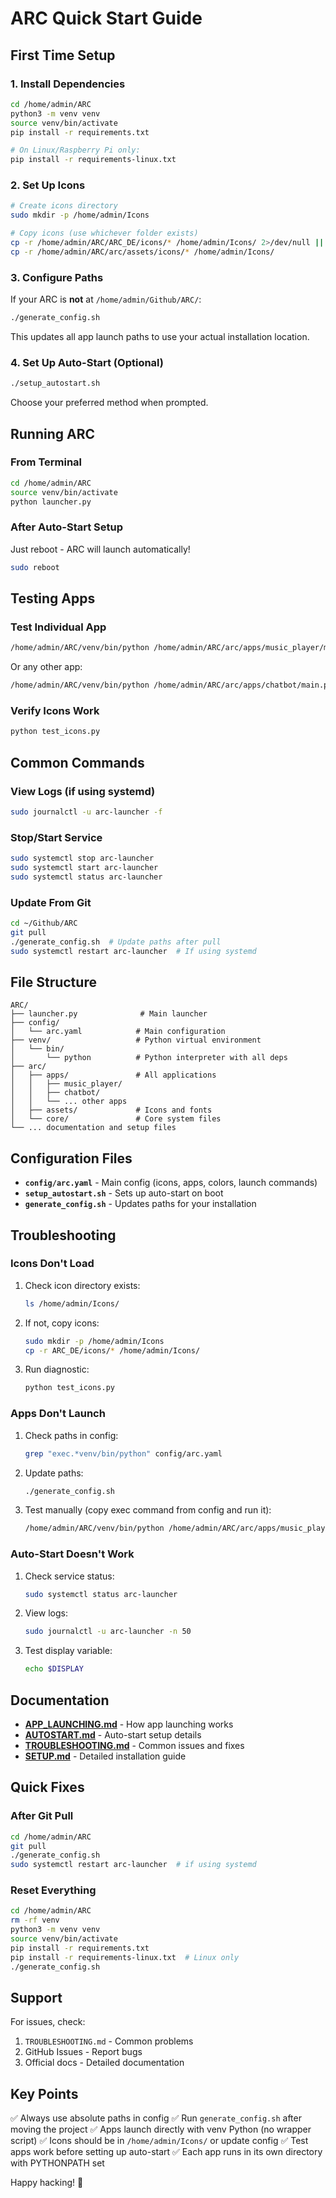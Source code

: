 # ARC Quick Start Guide

## First Time Setup

### 1. Install Dependencies

```bash
cd /home/admin/ARC
python3 -m venv venv
source venv/bin/activate
pip install -r requirements.txt

# On Linux/Raspberry Pi only:
pip install -r requirements-linux.txt
```

### 2. Set Up Icons

```bash
# Create icons directory
sudo mkdir -p /home/admin/Icons

# Copy icons (use whichever folder exists)
cp -r /home/admin/ARC/ARC_DE/icons/* /home/admin/Icons/ 2>/dev/null || \
cp -r /home/admin/ARC/arc/assets/icons/* /home/admin/Icons/
```

### 3. Configure Paths

If your ARC is **not** at `/home/admin/Github/ARC/`:

```bash
./generate_config.sh
```

This updates all app launch paths to use your actual installation location.

### 4. Set Up Auto-Start (Optional)

```bash
./setup_autostart.sh
```

Choose your preferred method when prompted.

## Running ARC

### From Terminal

```bash
cd /home/admin/ARC
source venv/bin/activate
python launcher.py
```

### After Auto-Start Setup

Just reboot - ARC will launch automatically!

```bash
sudo reboot
```

## Testing Apps

### Test Individual App

```bash
/home/admin/ARC/venv/bin/python /home/admin/ARC/arc/apps/music_player/main.py
```

Or any other app:
```bash
/home/admin/ARC/venv/bin/python /home/admin/ARC/arc/apps/chatbot/main.py
```

### Verify Icons Work

```bash
python test_icons.py
```

## Common Commands

### View Logs (if using systemd)

```bash
sudo journalctl -u arc-launcher -f
```

### Stop/Start Service

```bash
sudo systemctl stop arc-launcher
sudo systemctl start arc-launcher
sudo systemctl status arc-launcher
```

### Update From Git

```bash
cd ~/Github/ARC
git pull
./generate_config.sh  # Update paths after pull
sudo systemctl restart arc-launcher  # If using systemd
```

## File Structure

```
ARC/
├── launcher.py              # Main launcher
├── config/
│   └── arc.yaml            # Main configuration
├── venv/                   # Python virtual environment
│   └── bin/
│       └── python          # Python interpreter with all deps
├── arc/
│   ├── apps/               # All applications
│   │   ├── music_player/
│   │   ├── chatbot/
│   │   └── ... other apps
│   ├── assets/             # Icons and fonts
│   └── core/               # Core system files
└── ... documentation and setup files
```

## Configuration Files

- **`config/arc.yaml`** - Main config (icons, apps, colors, launch commands)
- **`setup_autostart.sh`** - Sets up auto-start on boot
- **`generate_config.sh`** - Updates paths for your installation

## Troubleshooting

### Icons Don't Load

1. Check icon directory exists:
   ```bash
   ls /home/admin/Icons/
   ```

2. If not, copy icons:
   ```bash
   sudo mkdir -p /home/admin/Icons
   cp -r ARC_DE/icons/* /home/admin/Icons/
   ```

3. Run diagnostic:
   ```bash
   python test_icons.py
   ```

### Apps Don't Launch

1. Check paths in config:
   ```bash
   grep "exec.*venv/bin/python" config/arc.yaml
   ```

2. Update paths:
   ```bash
   ./generate_config.sh
   ```

3. Test manually (copy exec command from config and run it):
   ```bash
   /home/admin/ARC/venv/bin/python /home/admin/ARC/arc/apps/music_player/main.py
   ```

### Auto-Start Doesn't Work

1. Check service status:
   ```bash
   sudo systemctl status arc-launcher
   ```

2. View logs:
   ```bash
   sudo journalctl -u arc-launcher -n 50
   ```

3. Test display variable:
   ```bash
   echo $DISPLAY
   ```

## Documentation

- **[APP_LAUNCHING.md](APP_LAUNCHING.md)** - How app launching works
- **[AUTOSTART.md](AUTOSTART.md)** - Auto-start setup details
- **[TROUBLESHOOTING.md](TROUBLESHOOTING.md)** - Common issues and fixes
- **[SETUP.md](SETUP.md)** - Detailed installation guide

## Quick Fixes

### After Git Pull

```bash
cd /home/admin/ARC
git pull
./generate_config.sh
sudo systemctl restart arc-launcher  # if using systemd
```

### Reset Everything

```bash
cd /home/admin/ARC
rm -rf venv
python3 -m venv venv
source venv/bin/activate
pip install -r requirements.txt
pip install -r requirements-linux.txt  # Linux only
./generate_config.sh
```

## Support

For issues, check:
1. `TROUBLESHOOTING.md` - Common problems
2. GitHub Issues - Report bugs
3. Official docs - Detailed documentation

## Key Points

✅ Always use absolute paths in config
✅ Run `generate_config.sh` after moving the project
✅ Apps launch directly with venv Python (no wrapper script)
✅ Icons should be in `/home/admin/Icons/` or update config
✅ Test apps work before setting up auto-start
✅ Each app runs in its own directory with PYTHONPATH set

Happy hacking! 🚀

